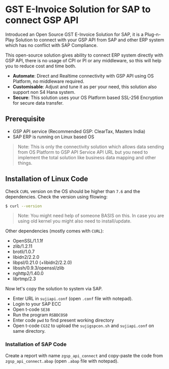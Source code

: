 # GST E-Invoice Solution for SAP to connect GSP API
Introduced an Open Source GST E-Invoice Solution for SAP, it is a Plug-n-Play Solution to connect with your GSP API from SAP and other ERP system which has no conflict with SAP Compliance.

This open-source solution gives ability to connect ERP system directly with GSP API, there is no usage of CPI or PI or any middleware, so this will help you to reduce cost and time both.

  - **Automate**: Direct and Realtime connectivity with GSP API using OS Platform, no middleware required.
  - **Customisable**: Adjust and tune it as per your need, this solution also support non S4 Hana system.
  - **Secure**: This solution uses your OS Platform based SSL-256 Encryption for secure data transfer.

## Prerequisite

  - GSP API service (Recommended GSP: ClearTax, Masters India) 
  - SAP ERP is running on Linux based OS

> Note: This is only the connectivity solution which allows data sending from OS Platform to GSP API Service API URL but you need to implement the total solution like business data mapping and other things.

## Installation of Linux Code

Check `CURL` version on the OS should be higher than `7.6` and the dependencies. Check the version using fllowing:

```sh
$ curl --version
```

> Note: You might need help of someone BASIS on this. In case you are using old kernel you might also need to install/update.

Other dependencies (mostly comes with `CURL`):
- OpenSSL/1.1.1f
- zlib/1.2.11
- brotli/1.0.7
- libidn2/2.2.0
- libpsl/0.21.0 (+libidn2/2.2.0)
- libssh/0.9.3/openssl/zlib
- nghttp2/1.40.0
- librtmp/2.3

Now let's copy the solution to system via SAP.
- Enter URL in `sujiapi.conf` (open `.conf` file with notepad).
- Login to your SAP ECC
- Open t-code `SE38`
- Run the program `RSBDCOS0`
- Enter code `pwd` to find present working directory
- Open t-code `CG3Z` to upload the `sujigspcon.sh` and `sujiapi.conf` on same directory.

### Installation of SAP Code

Create a report with name `zgsp_api_connect` and copy-paste the code from `zgsp_api_connect.abap` (open `.abap` file with notepad).


